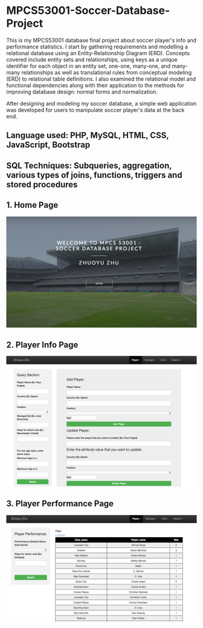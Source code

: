 # MPCS53001-Soccer-Database-Project
This is my MPCS53001 database final project about soccer player's info and performance statistics. I start by gathering requirements and modelling a relational database using an Entity-Relationship Diagram (ERD). Concepts covered include entity sets and relationships, using keys as a unique identifier for each object in an entity set, one-one, many-one, and many-many relationships as well as translational rules from conceptual modeling (ERD) to relational table definitions. I also examined the relational model and functional dependencies along with their application to the methods for improving database design: normal forms and normalization.

After designing and modeling my soccer database, a simple web application was developed for users to manipulate soccer player's data at the back end.

## Language used: PHP, MySQL, HTML, CSS, JavaScript, Bootstrap
## SQL Techniques: Subqueries, aggregation, various types of joins, functions, triggers and stored procedures

## 1. Home Page
![alt tag](homepage.png)

## 2. Player Info Page
![alt tag](playerinfo.png)

## 3. Player Performance Page
![alt tag](playerstat.png)
